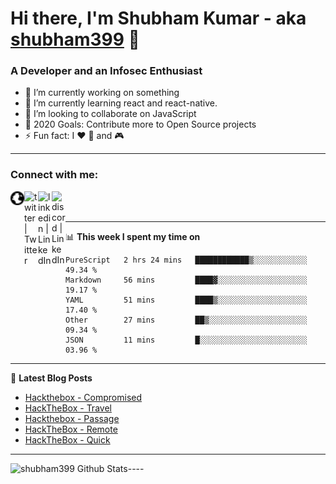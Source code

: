 # Hi there, I'm Shubham Kumar - aka [shubham399][website] 👋

### A Developer and an Infosec Enthusiast

- 🔭 I’m currently working on something
- 🌱 I’m currently learning react and react-native. 
- 👯 I’m looking to collaborate on JavaScript
- 🥅 2020 Goals: Contribute more to Open Source projects
- ⚡ Fun fact: I ❤️ 🐶 and 🎮


---
### Connect with me:

[<img align="left" alt="Website" width="22px" src="https://raw.githubusercontent.com/iconic/open-iconic/master/svg/globe.svg" />][website]
[<img align="left" alt="twitter | Twitter" width="22px" src="https://cdn.jsdelivr.net/npm/simple-icons@v3/icons/twitter.svg" />][twitter]
[<img align="left" alt="linkedin | LinkedIn" width="22px" src="https://cdn.jsdelivr.net/npm/simple-icons@v3/icons/linkedin.svg" />][linkedin]
[<img align="left" alt="discord | LinkedIn" width="22px" src="https://cdn.jsdelivr.net/npm/simple-icons@v3/icons/discord.svg" />][discord]


<br />
<br />

---
📊 **This week I spent my time on**
<!--START_SECTION:waka-->
```text
PureScript   2 hrs 24 mins   ████████████▒░░░░░░░░░░░░   49.34 % 
Markdown     56 mins         ████▓░░░░░░░░░░░░░░░░░░░░   19.17 % 
YAML         51 mins         ████▒░░░░░░░░░░░░░░░░░░░░   17.40 % 
Other        27 mins         ██▒░░░░░░░░░░░░░░░░░░░░░░   09.34 % 
JSON         11 mins         █░░░░░░░░░░░░░░░░░░░░░░░░   03.96 % 
```
<!--END_SECTION:waka-->

---
📕 **Latest Blog Posts**
<!-- BLOG-POST-LIST:START -->
- [Hackthebox - Compromised](https://www.shubhkumar.in/htb/compromised/)
- [HackTheBox - Travel](https://www.shubhkumar.in/htb/travel/)
- [Hackthebox - Passage](https://www.shubhkumar.in/htb/passage/)
- [HackTheBox - Remote](https://www.shubhkumar.in/htb/remote/)
- [HackTheBox - Quick](https://www.shubhkumar.in/htb/quick/)
<!-- BLOG-POST-LIST:END -->
---

<img align="left" alt="shubham399 Github Stats" src="https://github-readme-stats.vercel.app/api?username=shubham399&show_icons=true&hide_border=true&count_private=true" />
----

[website]:  https://shubhkumar.in/about/
[twitter]:  https://twitter.com/shubhkumar01/
[linkedin]: https://www.linkedin.com/in/shubham399/
[discord]:  https://discordapp.com/users/397613413301354497
